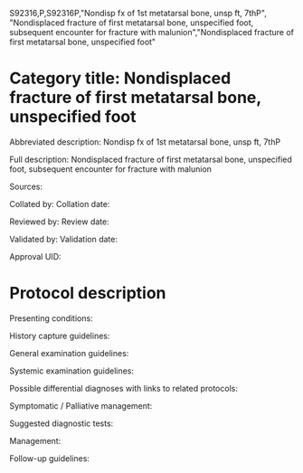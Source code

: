 S92316,P,S92316P,"Nondisp fx of 1st metatarsal bone, unsp ft, 7thP", "Nondisplaced fracture of first metatarsal bone, unspecified foot, subsequent encounter for fracture with malunion","Nondisplaced fracture of first metatarsal bone, unspecified foot"
# Category title: Nondisplaced fracture of first metatarsal bone, unspecified foot

Abbreviated description: Nondisp fx of 1st metatarsal bone, unsp ft, 7thP

Full description: Nondisplaced fracture of first metatarsal bone, unspecified foot, subsequent encounter for fracture with malunion

Sources:

Collated by:
Collation date:

Reviewed by:
Review date:

Validated by:
Validation date:

Approval UID:

# Protocol description

Presenting conditions:

History capture guidelines:

General examination guidelines:

Systemic examination guidelines:

Possible differential diagnoses with links to related protocols:

Symptomatic / Palliative management:

Suggested diagnostic tests:

Management:

Follow-up guidelines:
